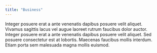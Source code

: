 ```yaml
---
title: "Business"
---
```


Integer posuere erat a ante venenatis dapibus posuere velit aliquet. Vivamus sagittis lacus vel augue laoreet rutrum faucibus dolor auctor. Integer posuere erat a ante venenatis dapibus posuere velit aliquet. Sed posuere consectetur est at lobortis. Maecenas faucibus mollis interdum. Etiam porta sem malesuada magna mollis euismod.